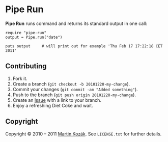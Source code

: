 Pipe Run
========

**Pipe Run** runs command and returns its standard output in one call:

    require "pipe-run"
    output = Pipe.run("date")
    
    puts output     # will print out for example 'Thu Feb 17 17:22:18 CET 2011'
    
Contributing
------------

1. Fork it.
2. Create a branch (`git checkout -b 20101220-my-change`).
3. Commit your changes (`git commit -am "Added something"`).
4. Push to the branch (`git push origin 20101220-my-change`).
5. Create an [Issue][2] with a link to your branch.
6. Enjoy a refreshing Diet Coke and wait.

Copyright
---------

Copyright &copy; 2010 &ndash; 2011 [Martin Kozák][3]. See `LICENSE.txt` for
further details.

[2]: http://github.com/martinkozak/qrpc/issues
[3]: http://www.martinkozak.net/

